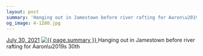 ```yaml
---
layout: post
summary: 'Hanging out in Jamestown before river rafting for Aaron\u2019s 30th'
og_image: 4-1280.jpg
---
```


<p>
  <time>
    <a href="/4">July 30, 2021</a>
  </time>
  <a href="/4">
    <img src="{{ site.assets_url }}/4-640.jpg" srcset="{{ site.assets_url }}/4-320.jpg 320w, {{ site.assets_url }}/4-640.jpg 640w, {{ site.assets_url }}/4-960.jpg 960w, {{ site.assets_url }}/4-1280.jpg 1280w" sizes="(min-width: 700px) 50vw, calc(100vw - 2rem)" alt="{{ page.summary }}" />
  </a>
  <span>Hanging out in Jamestown before river rafting for Aaron\u2019s 30th</span>
</p>
